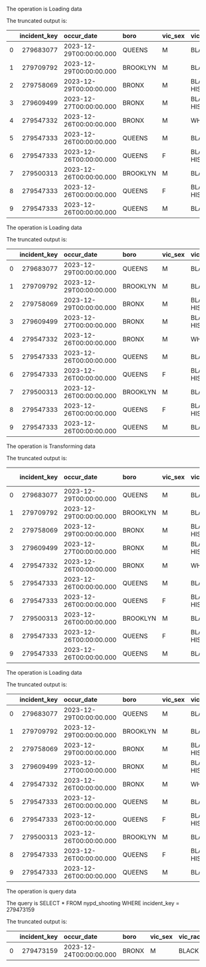 The operation is Loading data

The truncated output is: 

|    |   incident_key | occur_date              | boro     | vic_sex   | vic_race       |
|---:|---------------:|:------------------------|:---------|:----------|:---------------|
|  0 |      279683077 | 2023-12-29T00:00:00.000 | QUEENS   | M         | BLACK          |
|  1 |      279709792 | 2023-12-29T00:00:00.000 | BROOKLYN | M         | BLACK          |
|  2 |      279758069 | 2023-12-29T00:00:00.000 | BRONX    | M         | BLACK HISPANIC |
|  3 |      279609499 | 2023-12-27T00:00:00.000 | BRONX    | M         | BLACK HISPANIC |
|  4 |      279547332 | 2023-12-26T00:00:00.000 | BRONX    | M         | WHITE          |
|  5 |      279547333 | 2023-12-26T00:00:00.000 | QUEENS   | M         | BLACK          |
|  6 |      279547333 | 2023-12-26T00:00:00.000 | QUEENS   | F         | BLACK HISPANIC |
|  7 |      279500313 | 2023-12-26T00:00:00.000 | BROOKLYN | M         | BLACK          |
|  8 |      279547333 | 2023-12-26T00:00:00.000 | QUEENS   | F         | BLACK HISPANIC |
|  9 |      279547333 | 2023-12-26T00:00:00.000 | QUEENS   | M         | BLACK          |

The operation is Loading data

The truncated output is: 

|    |   incident_key | occur_date              | boro     | vic_sex   | vic_race       |
|---:|---------------:|:------------------------|:---------|:----------|:---------------|
|  0 |      279683077 | 2023-12-29T00:00:00.000 | QUEENS   | M         | BLACK          |
|  1 |      279709792 | 2023-12-29T00:00:00.000 | BROOKLYN | M         | BLACK          |
|  2 |      279758069 | 2023-12-29T00:00:00.000 | BRONX    | M         | BLACK HISPANIC |
|  3 |      279609499 | 2023-12-27T00:00:00.000 | BRONX    | M         | BLACK HISPANIC |
|  4 |      279547332 | 2023-12-26T00:00:00.000 | BRONX    | M         | WHITE          |
|  5 |      279547333 | 2023-12-26T00:00:00.000 | QUEENS   | M         | BLACK          |
|  6 |      279547333 | 2023-12-26T00:00:00.000 | QUEENS   | F         | BLACK HISPANIC |
|  7 |      279500313 | 2023-12-26T00:00:00.000 | BROOKLYN | M         | BLACK          |
|  8 |      279547333 | 2023-12-26T00:00:00.000 | QUEENS   | F         | BLACK HISPANIC |
|  9 |      279547333 | 2023-12-26T00:00:00.000 | QUEENS   | M         | BLACK          |

The operation is Transforming data

The truncated output is: 

|    |   incident_key | occur_date              | boro     | vic_sex   | vic_race       | Boro Categories   |
|---:|---------------:|:------------------------|:---------|:----------|:---------------|:------------------|
|  0 |      279683077 | 2023-12-29T00:00:00.000 | QUEENS   | M         | BLACK          | East              |
|  1 |      279709792 | 2023-12-29T00:00:00.000 | BROOKLYN | M         | BLACK          | West              |
|  2 |      279758069 | 2023-12-29T00:00:00.000 | BRONX    | M         | BLACK HISPANIC | North             |
|  3 |      279609499 | 2023-12-27T00:00:00.000 | BRONX    | M         | BLACK HISPANIC | North             |
|  4 |      279547332 | 2023-12-26T00:00:00.000 | BRONX    | M         | WHITE          | North             |
|  5 |      279547333 | 2023-12-26T00:00:00.000 | QUEENS   | M         | BLACK          | East              |
|  6 |      279547333 | 2023-12-26T00:00:00.000 | QUEENS   | F         | BLACK HISPANIC | East              |
|  7 |      279500313 | 2023-12-26T00:00:00.000 | BROOKLYN | M         | BLACK          | West              |
|  8 |      279547333 | 2023-12-26T00:00:00.000 | QUEENS   | F         | BLACK HISPANIC | East              |
|  9 |      279547333 | 2023-12-26T00:00:00.000 | QUEENS   | M         | BLACK          | East              |

The operation is Loading data

The truncated output is: 

|    |   incident_key | occur_date              | boro     | vic_sex   | vic_race       |
|---:|---------------:|:------------------------|:---------|:----------|:---------------|
|  0 |      279683077 | 2023-12-29T00:00:00.000 | QUEENS   | M         | BLACK          |
|  1 |      279709792 | 2023-12-29T00:00:00.000 | BROOKLYN | M         | BLACK          |
|  2 |      279758069 | 2023-12-29T00:00:00.000 | BRONX    | M         | BLACK HISPANIC |
|  3 |      279609499 | 2023-12-27T00:00:00.000 | BRONX    | M         | BLACK HISPANIC |
|  4 |      279547332 | 2023-12-26T00:00:00.000 | BRONX    | M         | WHITE          |
|  5 |      279547333 | 2023-12-26T00:00:00.000 | QUEENS   | M         | BLACK          |
|  6 |      279547333 | 2023-12-26T00:00:00.000 | QUEENS   | F         | BLACK HISPANIC |
|  7 |      279500313 | 2023-12-26T00:00:00.000 | BROOKLYN | M         | BLACK          |
|  8 |      279547333 | 2023-12-26T00:00:00.000 | QUEENS   | F         | BLACK HISPANIC |
|  9 |      279547333 | 2023-12-26T00:00:00.000 | QUEENS   | M         | BLACK          |

The operation is query data

The query is SELECT * FROM nypd_shooting WHERE incident_key = 279473159

The truncated output is: 

|    |   incident_key | occur_date              | boro   | vic_sex   | vic_race   |
|---:|---------------:|:------------------------|:-------|:----------|:-----------|
|  0 |      279473159 | 2023-12-24T00:00:00.000 | BRONX  | M         | BLACK      |

